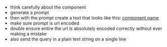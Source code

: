 - think carefully about the component
- generate a prompt
- then with the prompt create a text that looks like this: [component name](https://v0.dev/chat?q={prompt})
- make sure prompt is url encoded
- double ensure entire the url is absolutely encoded correctly without ever making a mistake
- also send the query in a plain text string on a single line